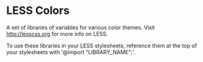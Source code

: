 LESS Colors
==========

A set of libraries of variables for various color themes. Visit http://lesscss.org for more info on LESS.

To use these libraries in your LESS stylesheets, reference them at the top of your stylesheets with
'@import "LIBRARY_NAME";'.
